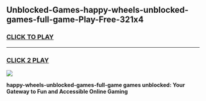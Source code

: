 
## Unblocked-Games-happy-wheels-unblocked-games-full-game-Play-Free-321x4
<h3>
<a href="https://premium76.site?title=happy-wheels-unblocked-games-full-game&ref=21A">CLICK TO PLAY</a></h3>
<hr>

<h3>
<a href="https://premium76.site?title=happy-wheels-unblocked-games-full-game&ref=21A">CLICK 2 PLAY</a>
  
</h3>

<a href="https://premium76.site?title=happy-wheels-unblocked-games-full-game&ref=21A"><img src="https://clearcache.store/games.png"></a>


**happy-wheels-unblocked-games-full-game games unblocked: Your Gateway to Fun and Accessible Online Gaming**
